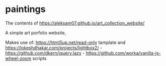 # paintings
The contents of https://aleksam07.github.io/art_collection_website/

A simple art porfolio website,

Makes use of:
https://html5up.net/read-only tamplate and 
https://lokeshdhakar.com/projects/lightbox2/ - 
https://github.com/dkern/jquery.lazy - 
https://github.com/worka/vanilla-js-wheel-zoom scripts
